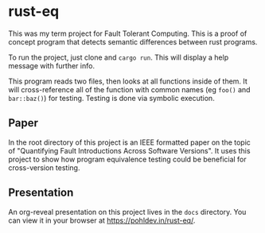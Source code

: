 # rust-eq

This was my term project for Fault Tolerant Computing. This is a proof of concept program that detects semantic differences between rust programs.

To run the project, just clone and `cargo run`. This will display a help message with further info.

This program reads two files, then looks at all functions inside of them. It will cross-reference all of the function with common names (eg `foo()` and `bar::baz()`) for testing. Testing is done via symbolic execution.

## Paper

In the root directory of this project is an IEEE formatted paper on the topic of "Quantifying Fault Introductions Across Software Versions". It uses this project to show how program equivalence testing could be beneficial for cross-version testing.

## Presentation

An org-reveal presentation on this project lives in the `docs` directory. You can view it in your browser at https://pohldev.in/rust-eq/.
